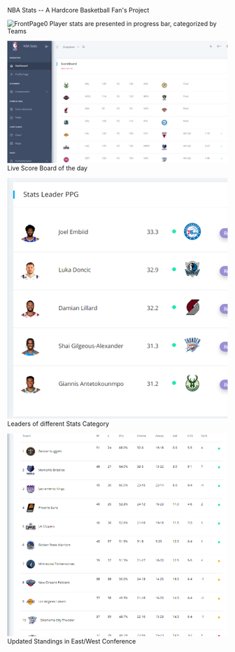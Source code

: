NBA Stats -- A Hardcore Basketball Fan's Project 

![FrontPage0](/media/chrome_RaO0hFtByo.gif)
Player stats are presented in progress bar, categorized by Teams


![FrontPage1](/media/frontpage1.png) Live Score Board of the day


![FrontPage2](/media/frontpage2.png) Leaders of different Stats Category


![FrontPage3](/media/frontpage3.png) Updated Standings in East/West Conference 
